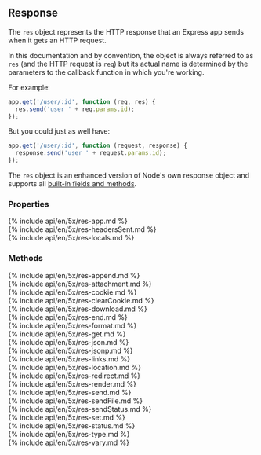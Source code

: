 <h2 id="res">Response</h2>

The `res` object represents the HTTP response that an Express app sends when it gets an HTTP request.

In this documentation and by convention, the object is always referred to as `res` (and the HTTP request is `req`) but its actual name is determined by the parameters to the callback function in which you're working.

For example:

```js
app.get('/user/:id', function (req, res) {
  res.send('user ' + req.params.id);
});
```

But you could just as well have:

```js
app.get('/user/:id', function (request, response) {
  response.send('user ' + request.params.id);
});
```

The `res` object is an enhanced version of Node's own response object and supports all [built-in fields and methods](https://nodejs.org/api/http.html#http_class_http_serverresponse).

<h3 id='res.properties'>Properties</h3>

<section markdown="1">
  {% include api/en/5x/res-app.md %}
</section>

<section markdown="1">
  {% include api/en/5x/res-headersSent.md %}
</section>

<section markdown="1">
  {% include api/en/5x/res-locals.md %}
</section>

<h3 id='res.methods'>Methods</h3>

<section markdown="1">
  {% include api/en/5x/res-append.md %}
</section>

<section markdown="1">
  {% include api/en/5x/res-attachment.md %}
</section>

<section markdown="1">
  {% include api/en/5x/res-cookie.md %}
</section>

<section markdown="1">
  {% include api/en/5x/res-clearCookie.md %}
</section>

<section markdown="1">
  {% include api/en/5x/res-download.md %}
</section>

<section markdown="1">
  {% include api/en/5x/res-end.md %}
</section>

<section markdown="1">
  {% include api/en/5x/res-format.md %}
</section>

<section markdown="1">
  {% include api/en/5x/res-get.md %}
</section>

<section markdown="1">
  {% include api/en/5x/res-json.md %}
</section>

<section markdown="1">
  {% include api/en/5x/res-jsonp.md %}
</section>

<section markdown="1">
  {% include api/en/5x/res-links.md %}
</section>

<section markdown="1">
  {% include api/en/5x/res-location.md %}
</section>

<section markdown="1">
  {% include api/en/5x/res-redirect.md %}
</section>

<section markdown="1">
  {% include api/en/5x/res-render.md %}
</section>

<section markdown="1">
  {% include api/en/5x/res-send.md %}
</section>

<section markdown="1">
  {% include api/en/5x/res-sendFile.md %}
</section>

<section markdown="1">
  {% include api/en/5x/res-sendStatus.md %}
</section>

<section markdown="1">
  {% include api/en/5x/res-set.md %}
</section>

<section markdown="1">
  {% include api/en/5x/res-status.md %}
</section>

<section markdown="1">
  {% include api/en/5x/res-type.md %}
</section>

<section markdown="1">
  {% include api/en/5x/res-vary.md %}
</section>
